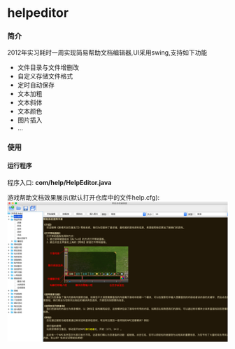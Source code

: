 helpeditor
==========

### 简介

2012年实习耗时一周实现简易帮助文档编辑器,UI采用swing,支持如下功能

- 文件目录与文件增删改
- 自定义存储文件格式
- 定时自动保存
- 文本加粗
- 文本斜体
- 文本颜色
- 图片插入
- ...

### 使用

#### 运行程序

程序入口: **com/help/HelpEditor.java**

游戏帮助文档效果展示(默认打开仓库中的文件help.cfg):
![image](src/com/help/res/helptest1.png)
